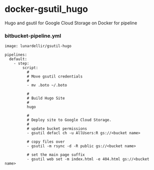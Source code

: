 # docker-gsutil_hugo
Hugo and gsutil for Google Cloud Storage on Docker for pipeline

### bitbucket-pipeline.yml
```
image: lunardellir/gsutil-hugo

pipelines:
  default:
    - step:
        script:
          #
          # Move gsutil credentials
          #
          - mv .boto ~/.boto

          #
          # Build Hugo Site
          #
          hugo

          #
          # Deploy site to Google Cloud Storage.
          #
          # update bucket permissions
          - gsutil defacl ch -u AllUsers:R gs://<bucket name>

          # copy files over
          - gsutil -m rsync -d -R public gs://<bucket name>

          # set the main page suffix
          - gsutil web set -m index.html -e 404.html gs://<bucket name>
```
